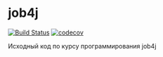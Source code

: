 # job4j

[![Build Status](https://travis-ci.org/shaliginandrew/job4j_elementary.svg?branch=master)](https://travis-ci.org/shaliginandrew/job4j_elementary)
[![codecov](https://codecov.io/gh/shaliginandrew/job4j_elementary/branch/master/graph/badge.svg)](https://codecov.io/gh/shaliginandrew/job4j_elementary)


Исходный код по курсу программирования job4j 
